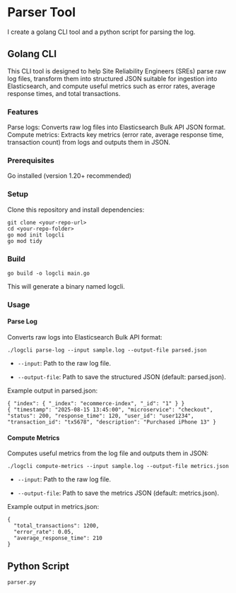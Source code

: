# Parser Tool
I create a golang CLI tool and a python script for parsing the log.
## Golang CLI
This CLI tool is designed to help Site Reliability Engineers (SREs) parse raw log files, transform them into structured JSON suitable for ingestion into Elasticsearch, and compute useful metrics such as error rates, average response times, and total transactions.
### Features
Parse logs: Converts raw log files into Elasticsearch Bulk API JSON format.
Compute metrics: Extracts key metrics (error rate, average response time, transaction count) from logs and outputs them in JSON.
### Prerequisites
Go installed (version 1.20+ recommended)
### Setup
Clone this repository and install dependencies:
```
git clone <your-repo-url>
cd <your-repo-folder>
go mod init logcli
go mod tidy
```
### Build
```
go build -o logcli main.go
```
This will generate a binary named logcli.
### Usage
#### Parse Log 
Converts raw logs into Elasticsearch Bulk API format:

```./logcli parse-log --input sample.log --output-file parsed.json```
- `--input`: Path to the raw log file.

- `--output-file`: Path to save the structured JSON (default: parsed.json).

Example output in parsed.json:
```
{ "index": { "_index": "ecommerce-index", "_id": "1" } }
{ "timestamp": "2025-08-15 13:45:00", "microservice": "checkout", "status": 200, "response_time": 120, "user_id": "user1234", "transaction_id": "tx5678", "description": "Purchased iPhone 13" }
```
#### Compute Metrics
Computes useful metrics from the log file and outputs them in JSON:

```./logcli compute-metrics --input sample.log --output-file metrics.json```

- `--input`: Path to the raw log file.

- `--output-file`: Path to save the metrics JSON (default: metrics.json).

Example output in metrics.json:
```
{
  "total_transactions": 1200,
  "error_rate": 0.05,
  "average_response_time": 210
}
```



## Python Script
`parser.py`
